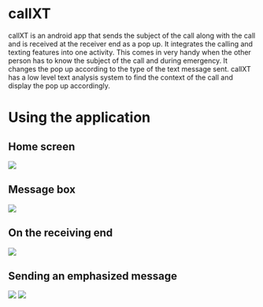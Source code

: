 # callXT

callXT is an android app that sends the subject of the call along with the call and is received at the receiver end as a pop up. It integrates the calling and texting features into one activity. This comes in very handy when the other person has to know the subject of the call and during emergency. It changes the pop up according to the type of the text message sent. callXT has a low level text analysis system to find the context of the call and display the pop up accordingly.

# Using the application

## Home screen

![](screenshots/screenshot4.jpg)

## Message box

![](screenshots/screenshot3.jpeg)

## On the receiving end

![](screenshots/screenshot2.jpeg)

## Sending an emphasized message

![](screenshots/screenshot5.jpeg)
![](screenshots/screenshot1.jpeg)

